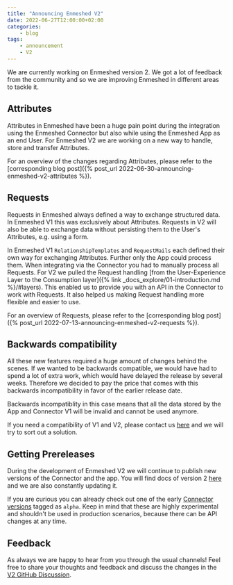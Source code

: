 ```yaml
---
title: "Announcing Enmeshed V2"
date: 2022-06-27T12:00:00+02:00
categories:
    - blog
tags:
    - announcement
    - V2
---
```


We are currently working on Enmeshed version 2. We got a lot of feedback from the community and so we are improving Enmeshed in different areas to tackle it.

## Attributes

Attributes in Enmeshed have been a huge pain point during the integration using the Enmeshed Connector but also while using the Enmeshed App as an end User. For Enmeshed V2 we are working on a new way to handle, store and transfer Attributes.

For an overview of the changes regarding Attributes, please refer to the [corresponding blog post]({% post_url 2022-06-30-announcing-enmeshed-v2-attributes %}).

## Requests

Requests in Enmeshed always defined a way to exchange structured data. In Enmeshed V1 this was exclusively about Attributes. Requests in V2 will also be able to exchange data without persisting them to the User's Attributes, e.g. using a form.

In Enmeshed V1 `RelationshipTemplates` and `RequestMails` each defined their own way for exchanging Attributes. Further only the App could process them. When integrating via the Connector you had to manually process all Requests. For V2 we pulled the Request handling [from the User-Experience Layer to the Consumption layer]({% link _docs_explore/01-introduction.md %}/#layers). This enabled us to provide you with an API in the Connector to work with Requests. It also helped us making Request handling more flexible and easier to use.

For an overview of Requests, please refer to the [corresponding blog post]({% post_url 2022-07-13-announcing-enmeshed-v2-requests %}).

## Backwards compatibility

All these new features required a huge amount of changes behind the scenes. If we wanted to be backwards compatible, we would have had to spend a lot of extra work, which would have delayed the release by several weeks. Therefore we decided to pay the price that comes with this backwards incompatibility in favor of the earlier release date.

Backwards incompatiblity in this case means that all the data stored by the App and Connector V1 will be invalid and cannot be used anymore.

If you need a compatibility of V1 and V2, please contact us [here](https://www.js-soft.com/enmeshed/) and we will try to sort out a solution.

## Getting Prereleases

During the development of Enmeshed V2 we will continue to publish new versions of the Connector and the app. You will find docs of version 2 [here](https://enmeshed.eu/versions/2.0.0) and we are also constantly updating it.

If you are curious you can already check out one of the early [Connector versions](https://github.com/nmshd/cns-connector/pkgs/container/connector/versions) tagged as `alpha`. Keep in mind that these are highly experimental and shouldn't be used in production scenarios, because there can be API changes at any time.

## Feedback

As always we are happy to hear from you through the usual channels! Feel free to share your thoughts and feedback and discuss the changes in the [V2 GitHub Discussion](https://github.com/nmshd/feedback/discussions/17).
